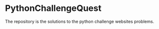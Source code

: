 PythonChallengeQuest
====================

The repository is the solutions to the python challenge websites problems. 
